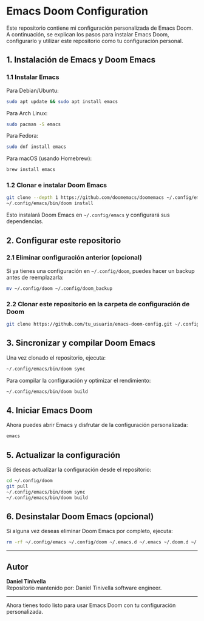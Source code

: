 # Emacs Doom Configuration

Este repositorio contiene mi configuración personalizada de Emacs Doom. A continuación, se explican los pasos para instalar Emacs Doom, configurarlo y utilizar este repositorio como tu configuración personal.

## 1. Instalación de Emacs y Doom Emacs

### 1.1 Instalar Emacs

Para Debian/Ubuntu:
```bash
sudo apt update && sudo apt install emacs
```

Para Arch Linux:
```bash
sudo pacman -S emacs
```

Para Fedora:
```bash
sudo dnf install emacs
```

Para macOS (usando Homebrew):
```bash
brew install emacs
```

### 1.2 Clonar e instalar Doom Emacs

```bash
git clone --depth 1 https://github.com/doomemacs/doomemacs ~/.config/emacs
~/.config/emacs/bin/doom install
```

Esto instalará Doom Emacs en `~/.config/emacs` y configurará sus dependencias.

## 2. Configurar este repositorio

### 2.1 Eliminar configuración anterior (opcional)
Si ya tienes una configuración en `~/.config/doom`, puedes hacer un backup antes de reemplazarla:

```bash
mv ~/.config/doom ~/.config/doom_backup
```

### 2.2 Clonar este repositorio en la carpeta de configuración de Doom

```bash
git clone https://github.com/tu_usuario/emacs-doom-config.git ~/.config/doom
```

## 3. Sincronizar y compilar Doom Emacs

Una vez clonado el repositorio, ejecuta:

```bash
~/.config/emacs/bin/doom sync
```

Para compilar la configuración y optimizar el rendimiento:

```bash
~/.config/emacs/bin/doom build
```

## 4. Iniciar Emacs Doom

Ahora puedes abrir Emacs y disfrutar de la configuración personalizada:

```bash
emacs
```

## 5. Actualizar la configuración

Si deseas actualizar la configuración desde el repositorio:

```bash
cd ~/.config/doom
git pull
~/.config/emacs/bin/doom sync
~/.config/emacs/bin/doom build
```

## 6. Desinstalar Doom Emacs (opcional)

Si alguna vez deseas eliminar Doom Emacs por completo, ejecuta:

```bash
rm -rf ~/.config/emacs ~/.config/doom ~/.emacs.d ~/.emacs ~/.doom.d ~/.doom.emacs.d
```

---

## Autor

**Daniel Tinivella**  
Repositorio mantenido por: Daniel Tinivella software engineer.

---

Ahora tienes todo listo para usar Emacs Doom con tu configuración personalizada.
